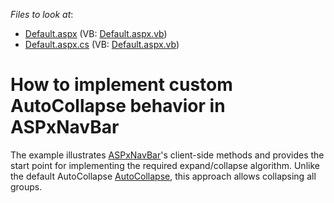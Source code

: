 <!-- default file list -->
*Files to look at*:

* [Default.aspx](./CS/Default.aspx) (VB: [Default.aspx.vb](./VB/Default.aspx.vb))
* [Default.aspx.cs](./CS/Default.aspx.cs) (VB: [Default.aspx.vb](./VB/Default.aspx.vb))
<!-- default file list end -->
# How to implement custom AutoCollapse behavior in ASPxNavBar


<p>The example illustrates <a href="http://documentation.devexpress.com/#AspNet/clsDevExpressWebASPxNavBarASPxNavBartopic"><u>ASPxNavBar</u></a>'s client-side methods and provides the start point for implementing the required expand/collapse algorithm. Unlike the default AutoCollapse <a href="http://documentation.devexpress.com/#AspNet/DevExpressWebASPxNavBarASPxNavBar_AutoCollapsetopic"><u>AutoCollapse</u></a>, this approach allows collapsing all groups.</p>

<br/>


